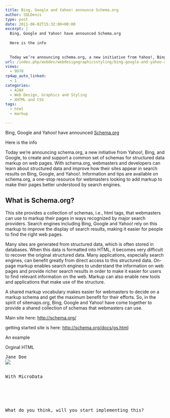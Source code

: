 ```yaml
---
title: Bing, Google and Yahoo! announce Schema.org
author: SQLDenis
type: post
date: 2011-06-02T15:32:00+00:00
excerpt: |
  Bing, Google and Yahoo! have announced Schema.org
  
  Here is the info
  
  
  Today we’re announcing schema.org, a new initiative from Yahoo!, Bing, and Google, to create and support a common set of schemas for structured data markup on web pages. With sch&hellip;
url: /index.php/webdev/webdesigngraphicsstyling/bing-google-and-yahoo-announce/
views:
  - 9970
rp4wp_auto_linked:
  - 1
categories:
  - AJAX
  - Web Design, Graphics and Styling
  - XHTML and CSS
tags:
  - html
  - markup

---
```

Bing, Google and Yahoo! have announced [Schema.org][1]

Here is the info

Today we’re announcing schema.org, a new initiative from Yahoo!, Bing, and Google, to create and support a common set of schemas for structured data markup on web pages. With schema.org, webmasters and developers can learn about structured data and improve how their sites appear in search results on Bing, Google, and Yahoo!. Information and tips are available on schema.org, a one-stop resource for webmasters looking to add markup to make their pages better understood by search engines.

## What is Schema.org?

This site provides a collection of schemas, i.e., html tags, that webmasters can use to markup their pages in ways recognized by major search providers. Search engines including Bing, Google and Yahoo! rely on this markup to improve the display of search results, making it easier for people to find the right web pages.
  
Many sites are generated from structured data, which is often stored in databases. When this data is formatted into HTML, it becomes very difficult to recover the original structured data. Many applications, especially search engines, can benefit greatly from direct access to this structured data. On-page markup enables search engines to understand the information on web pages and provide richer search results in order to make it easier for users to find relevant information on the web. Markup can also enable new tools and applications that make use of the structure.
  
A shared markup vocabulary makes easier for webmasters to decide on a markup schema and get the maximum benefit for their efforts. So, in the spirit of sitemaps.org, Bing, Google and Yahoo! have come together to provide a shared collection of schemas that webmasters can use.

Main site here: http://schema.org/

getting started site is here: http://schema.org/docs/gs.html

An example

Orginal HTML

<pre>Jane Doe
<img src="janedoe.jpg" /&gt;

Professor
20341 Whitworth Institute
405 Whitworth
Seattle WA 98052
(425) 123-4567
<a href="mailto:jane-doe@xyz.edu"&gt;jane-doe@illinois.edu</a&gt;

Jane's home page:
<a href="www.janedoe.com"&gt;janedoe.com</a&gt;

Graduate students:
<a href="www.xyz.edu/students/alicejones.html"&gt;Alice Jones</a&gt;
<a href="www.xyz.edu/students/bobsmith.html"&gt;Bob Smith</a&gt;</pre>

With MicroData

<pre><div itemscope itemtype="http://schema.org/Person"&gt;
  <span itemprop="name"&gt;Jane Doe</span&gt;
  <img src="janedoe.jpg" itemprop="image" /&gt;

  <span itemprop="jobTitle"&gt;Professor</span&gt;
  <div itemprop="address" itemscope itemtype="http://schema.org/PostalAddress"&gt;
    <span itemprop="streetAddress"&gt;
      20341 Whitworth Institute
      405 N. Whitworth
    </span&gt;
    <span itemprop="addressLocality"&gt;Seattle</span&gt;,
    <span itemprop="addressRegion"&gt;WA</span&gt;
    <span itemprop="postalCode"&gt;98052</span&gt;
  </div&gt;
  <span itemprop="telephone"&gt;(425) 123-4567</span&gt;
  <a href="mailto:jane-doe@xyz.edu" itemprop="email"&gt;
    jane-doe@xyz.edu</a&gt;

  Jane's home page:
  <a href="www.janedoe.com" itemprop="url"&gt;janedoe.com</a&gt;

  Graduate students:
  <a href="www.xyz.edu/students/alicejones.html" itemprop="colleagues"&gt;
    Alice Jones</a&gt;
  <a href="www.xyz.edu/students/bobsmith.html" itemprop="colleagues"&gt;
    Bob Smith</a&gt;
</div&gt;</pre>

What do you think, will you start implementing this?

 [1]: http://schema.org/